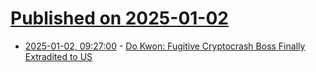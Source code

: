 # [Published on 2025-01-02](index.md)

* [2025-01-02, 09:27:00](https://soylentnews.org/article.pl?sid=25/01/01/1459230&from=rss) - [Do Kwon: Fugitive Cryptocrash Boss Finally Extradited to US](https://soylentnews.org/article.pl?sid=25/01/01/1459230&from=rss)
